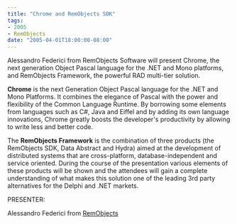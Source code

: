 ```yaml
---
title: "Chrome and RemObjects SDK"
tags:
- 2005
- RemObjects
date: "2005-04-01T18:00:00-08:00"
---
```


Alessandro Federici from RemObjects Software will present Chrome, the next generation Object Pascal language for the .NET and Mono platforms, and RemObjects Framework, the powerful RAD multi-tier solution.

**Chrome** is the next Generation Object Pascal language for the .NET and Mono Platforms. It combines the elegance of Pascal with the power and flexibility of the Common Language Runtime. By borrowing some elements from languages such as C#, Java and Eiffel and by adding its own language innovations, Chrome greatly boosts the developer's productivity by allowing to write less and better code.

The **RemObjects Framework** is the combination of three products (the RemObjects SDK, Data Abstract and Hydra) aimed at the development of distributed systems that are cross-platform, database-independent and service oriented. During the course of the presentation various elements of these products will be shown and the attendees will gain a complete understanding of what makes this solution one of the leading 3rd party alternatives for the Delphi and .NET markets.

PRESENTER:

Alessandro Federici from [RemObjects](http://remobjects.com/)
